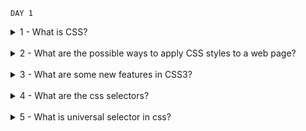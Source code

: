 `DAY 1`

<details>
<summary>
1 - What is CSS?
</summary>
CSS stands for Cascading Style Sheets. CSS is used to define styles for web pages, including the design, layout and variations in display for different devices and screen sizes.
</details>
<br>


<details>
<summary>
2 - What are the possible ways to apply CSS styles to a web page?
</summary>

There are 3 ways to apply CSS styles to a web page. They are:

1 = Inline CSS
<br>
2 = Internal CSS
<br>
3 = External CSS
</details>
<br>

<details>
<summary>
3 - What are some new features in CSS3?
</summary>
Some new features of CSS3 are:

1 = New selectors.
<br>
2 = Pseudo-classes
<br>
3 = Rounded Corners(Border-radius)
<br>
4 = Text shadow
<br>
5 = Gradient, etc

</details>
<br>

<details>
<summary>
4 - What are the css selectors?
</summary>
CSS selector is a part of css rule which is used to apply styles to a target specific HTML element or group of elements.
</details>
<br>

<details>
<summary>
5 - What is universal selector in css?
</summary>
The universal selector is a css selector that can be used to apply styles to all elements on a page or to reset styles for all elements to their default values
</details>
<br>